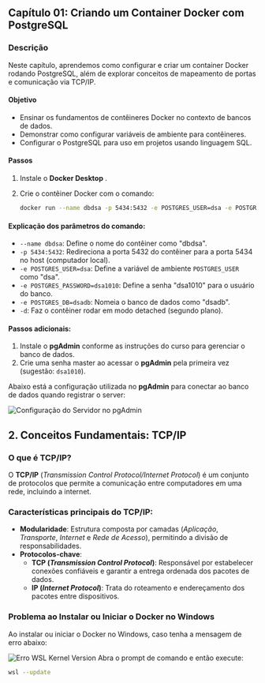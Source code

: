 
## Capítulo 01: Criando um Container Docker com PostgreSQL

### Descrição
Neste capítulo, aprendemos como configurar e criar um container Docker rodando PostgreSQL, além de explorar conceitos de mapeamento de portas e comunicação via TCP/IP.

#### **Objetivo**
- Ensinar os fundamentos de contêineres Docker no contexto de bancos de dados.
- Demonstrar como configurar variáveis de ambiente para contêineres.
- Configurar o PostgreSQL para uso em projetos usando linguagem SQL.

#### **Passos**
1. Instale o **Docker Desktop** .
2. Crie o contêiner Docker com o comando:

   ```bash
   docker run --name dbdsa -p 5434:5432 -e POSTGRES_USER=dsa -e POSTGRES_PASSWORD=dsa1010 -e POSTGRES_DB=dsadb -d postgres:16.0

#### Explicação dos parâmetros do comando:

- `--name dbdsa`: Define o nome do contêiner como "dbdsa".
- `-p 5434:5432`: Redireciona a porta 5432 do contêiner para a porta 5434 no host (computador local).
- `-e POSTGRES_USER=dsa`: Define a variável de ambiente `POSTGRES_USER` como "dsa".
- `-e POSTGRES_PASSWORD=dsa1010`: Define a senha "dsa1010" para o usuário do banco.
- `-e POSTGRES_DB=dsadb`: Nomeia o banco de dados como "dsadb".
- `-d`: Faz o contêiner rodar em modo detached (segundo plano).

#### Passos adicionais:

1. Instale o **pgAdmin** conforme as instruções do curso para gerenciar o banco de dados.
2. Crie uma senha master ao acessar o **pgAdmin** pela primeira vez (sugestão: `dsa1010`).

Abaixo está a configuração utilizada no **pgAdmin** para conectar ao banco de dados quando registrar o server:

![Configuração do Servidor no pgAdmin](https://github.com/MichelleBouhid/SQLClassesAndProjects/blob/main/DataScienceSQLClasses/Cap01_ContainerDocker/config_pgadmin.png)
   

## 2. Conceitos Fundamentais: TCP/IP

### O que é TCP/IP?
O **TCP/IP** (*Transmission Control Protocol/Internet Protocol*) é um conjunto de protocolos que permite a comunicação entre computadores em uma rede, incluindo a internet.

### Características principais do TCP/IP:

- **Modularidade**: Estrutura composta por camadas (*Aplicação*, *Transporte*, *Internet* e *Rede de Acesso*), permitindo a divisão de responsabilidades.
- **Protocolos-chave**:
  - **TCP (*Transmission Control Protocol*)**: Responsável por estabelecer conexões confiáveis e garantir a entrega ordenada dos pacotes de dados.
  - **IP (*Internet Protocol*)**: Trata do roteamento e endereçamento dos pacotes entre dispositivos.

### Problema ao Instalar ou Iniciar o Docker no Windows

Ao instalar ou iniciar o Docker no Windows, caso tenha a mensagem de erro abaixo:

![Erro WSL Kernel Version](https://github.com/MichelleBouhid/SQLClassesAndProjects/blob/main/DataScienceSQLClasses/Cap01_ContainerDocker/erro_wsl_kernel_version.png)
 Abra o prompt de comando e então execute:

```bash
wsl --update




